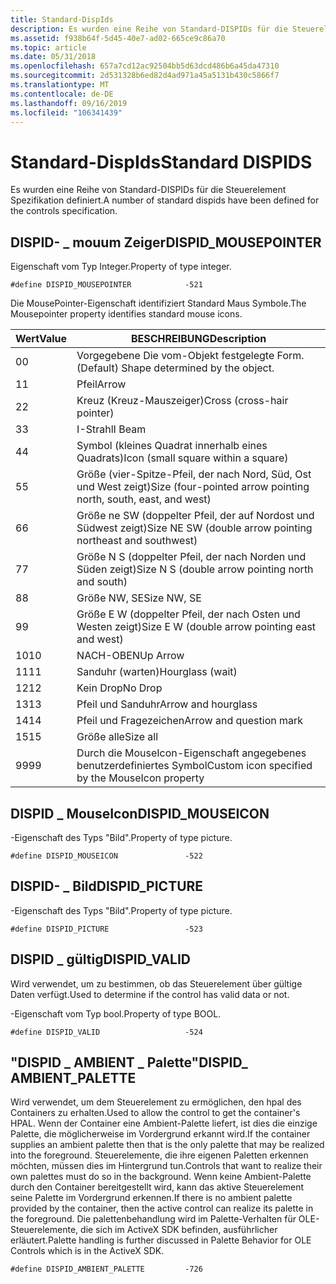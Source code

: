 ```yaml
---
title: Standard-DispIds
description: Es wurden eine Reihe von Standard-DISPIDs für die Steuerelement Spezifikation definiert.
ms.assetid: f938b64f-5d45-40e7-ad02-665ce9c86a70
ms.topic: article
ms.date: 05/31/2018
ms.openlocfilehash: 657a7cd12ac92504bb5d63dcd486b6a45da47310
ms.sourcegitcommit: 2d531328b6ed82d4ad971a45a5131b430c5866f7
ms.translationtype: MT
ms.contentlocale: de-DE
ms.lasthandoff: 09/16/2019
ms.locfileid: "106341439"
---
```

# <a name="standard-dispids"></a><span data-ttu-id="d8b7c-103">Standard-DispIds</span><span class="sxs-lookup"><span data-stu-id="d8b7c-103">Standard DISPIDS</span></span>

<span data-ttu-id="d8b7c-104">Es wurden eine Reihe von Standard-DISPIDs für die Steuerelement Spezifikation definiert.</span><span class="sxs-lookup"><span data-stu-id="d8b7c-104">A number of standard dispids have been defined for the controls specification.</span></span>

## <a name="dispid_mousepointer"></a><span data-ttu-id="d8b7c-105">DISPID- \_ mouum Zeiger</span><span class="sxs-lookup"><span data-stu-id="d8b7c-105">DISPID\_MOUSEPOINTER</span></span>

<span data-ttu-id="d8b7c-106">Eigenschaft vom Typ Integer.</span><span class="sxs-lookup"><span data-stu-id="d8b7c-106">Property of type integer.</span></span>

``` syntax
#define DISPID_MOUSEPOINTER            -521
```

<span data-ttu-id="d8b7c-107">Die MousePointer-Eigenschaft identifiziert Standard Maus Symbole.</span><span class="sxs-lookup"><span data-stu-id="d8b7c-107">The Mousepointer property identifies standard mouse icons.</span></span>



| <span data-ttu-id="d8b7c-108">Wert</span><span class="sxs-lookup"><span data-stu-id="d8b7c-108">Value</span></span>         | <span data-ttu-id="d8b7c-109">BESCHREIBUNG</span><span class="sxs-lookup"><span data-stu-id="d8b7c-109">Description</span></span>                                                                |
|---------------|----------------------------------------------------------------------------|
| <span data-ttu-id="d8b7c-110">0</span><span class="sxs-lookup"><span data-stu-id="d8b7c-110">0</span></span><br/>  | <span data-ttu-id="d8b7c-111">Vorgegebene Die vom-Objekt festgelegte Form.</span><span class="sxs-lookup"><span data-stu-id="d8b7c-111">(Default) Shape determined by the object.</span></span><br/>                       |
| <span data-ttu-id="d8b7c-112">1</span><span class="sxs-lookup"><span data-stu-id="d8b7c-112">1</span></span><br/>  | <span data-ttu-id="d8b7c-113">Pfeil</span><span class="sxs-lookup"><span data-stu-id="d8b7c-113">Arrow</span></span><br/>                                                           |
| <span data-ttu-id="d8b7c-114">2</span><span class="sxs-lookup"><span data-stu-id="d8b7c-114">2</span></span><br/>  | <span data-ttu-id="d8b7c-115">Kreuz (Kreuz-Mauszeiger)</span><span class="sxs-lookup"><span data-stu-id="d8b7c-115">Cross (cross-hair pointer)</span></span><br/>                                      |
| <span data-ttu-id="d8b7c-116">3</span><span class="sxs-lookup"><span data-stu-id="d8b7c-116">3</span></span><br/>  | <span data-ttu-id="d8b7c-117">I-Strahl</span><span class="sxs-lookup"><span data-stu-id="d8b7c-117">I Beam</span></span><br/>                                                          |
| <span data-ttu-id="d8b7c-118">4</span><span class="sxs-lookup"><span data-stu-id="d8b7c-118">4</span></span><br/>  | <span data-ttu-id="d8b7c-119">Symbol (kleines Quadrat innerhalb eines Quadrats)</span><span class="sxs-lookup"><span data-stu-id="d8b7c-119">Icon (small square within a square)</span></span><br/>                             |
| <span data-ttu-id="d8b7c-120">5</span><span class="sxs-lookup"><span data-stu-id="d8b7c-120">5</span></span><br/>  | <span data-ttu-id="d8b7c-121">Größe (vier-Spitze-Pfeil, der nach Nord, Süd, Ost und West zeigt)</span><span class="sxs-lookup"><span data-stu-id="d8b7c-121">Size (four-pointed arrow pointing north, south, east, and west)</span></span><br/> |
| <span data-ttu-id="d8b7c-122">6</span><span class="sxs-lookup"><span data-stu-id="d8b7c-122">6</span></span><br/>  | <span data-ttu-id="d8b7c-123">Größe ne SW (doppelter Pfeil, der auf Nordost und Südwest zeigt)</span><span class="sxs-lookup"><span data-stu-id="d8b7c-123">Size NE SW (double arrow pointing northeast and southwest)</span></span><br/>      |
| <span data-ttu-id="d8b7c-124">7</span><span class="sxs-lookup"><span data-stu-id="d8b7c-124">7</span></span><br/>  | <span data-ttu-id="d8b7c-125">Größe N S (doppelter Pfeil, der nach Norden und Süden zeigt)</span><span class="sxs-lookup"><span data-stu-id="d8b7c-125">Size N S (double arrow pointing north and south)</span></span><br/>                |
| <span data-ttu-id="d8b7c-126">8</span><span class="sxs-lookup"><span data-stu-id="d8b7c-126">8</span></span><br/>  | <span data-ttu-id="d8b7c-127">Größe NW, SE</span><span class="sxs-lookup"><span data-stu-id="d8b7c-127">Size NW, SE</span></span><br/>                                                     |
| <span data-ttu-id="d8b7c-128">9</span><span class="sxs-lookup"><span data-stu-id="d8b7c-128">9</span></span><br/>  | <span data-ttu-id="d8b7c-129">Größe E W (doppelter Pfeil, der nach Osten und Westen zeigt)</span><span class="sxs-lookup"><span data-stu-id="d8b7c-129">Size E W (double arrow pointing east and west)</span></span><br/>                  |
| <span data-ttu-id="d8b7c-130">10</span><span class="sxs-lookup"><span data-stu-id="d8b7c-130">10</span></span><br/> | <span data-ttu-id="d8b7c-131">NACH-OBEN</span><span class="sxs-lookup"><span data-stu-id="d8b7c-131">Up Arrow</span></span><br/>                                                        |
| <span data-ttu-id="d8b7c-132">11</span><span class="sxs-lookup"><span data-stu-id="d8b7c-132">11</span></span><br/> | <span data-ttu-id="d8b7c-133">Sanduhr (warten)</span><span class="sxs-lookup"><span data-stu-id="d8b7c-133">Hourglass (wait)</span></span><br/>                                                |
| <span data-ttu-id="d8b7c-134">12</span><span class="sxs-lookup"><span data-stu-id="d8b7c-134">12</span></span><br/> | <span data-ttu-id="d8b7c-135">Kein Drop</span><span class="sxs-lookup"><span data-stu-id="d8b7c-135">No Drop</span></span><br/>                                                         |
| <span data-ttu-id="d8b7c-136">13</span><span class="sxs-lookup"><span data-stu-id="d8b7c-136">13</span></span><br/> | <span data-ttu-id="d8b7c-137">Pfeil und Sanduhr</span><span class="sxs-lookup"><span data-stu-id="d8b7c-137">Arrow and hourglass</span></span><br/>                                             |
| <span data-ttu-id="d8b7c-138">14</span><span class="sxs-lookup"><span data-stu-id="d8b7c-138">14</span></span><br/> | <span data-ttu-id="d8b7c-139">Pfeil und Fragezeichen</span><span class="sxs-lookup"><span data-stu-id="d8b7c-139">Arrow and question mark</span></span><br/>                                         |
| <span data-ttu-id="d8b7c-140">15</span><span class="sxs-lookup"><span data-stu-id="d8b7c-140">15</span></span><br/> | <span data-ttu-id="d8b7c-141">Größe alle</span><span class="sxs-lookup"><span data-stu-id="d8b7c-141">Size all</span></span><br/>                                                        |
| <span data-ttu-id="d8b7c-142">99</span><span class="sxs-lookup"><span data-stu-id="d8b7c-142">99</span></span><br/> | <span data-ttu-id="d8b7c-143">Durch die MouseIcon-Eigenschaft angegebenes benutzerdefiniertes Symbol</span><span class="sxs-lookup"><span data-stu-id="d8b7c-143">Custom icon specified by the MouseIcon property</span></span><br/>                 |



 

## <a name="dispid_mouseicon"></a><span data-ttu-id="d8b7c-144">DISPID \_ MouseIcon</span><span class="sxs-lookup"><span data-stu-id="d8b7c-144">DISPID\_MOUSEICON</span></span>

<span data-ttu-id="d8b7c-145">-Eigenschaft des Typs "Bild".</span><span class="sxs-lookup"><span data-stu-id="d8b7c-145">Property of type picture.</span></span>

``` syntax
#define DISPID_MOUSEICON               -522
```

## <a name="dispid_picture"></a><span data-ttu-id="d8b7c-146">DISPID- \_ Bild</span><span class="sxs-lookup"><span data-stu-id="d8b7c-146">DISPID\_PICTURE</span></span>

<span data-ttu-id="d8b7c-147">-Eigenschaft des Typs "Bild".</span><span class="sxs-lookup"><span data-stu-id="d8b7c-147">Property of type picture.</span></span>

``` syntax
#define DISPID_PICTURE                 -523
```

## <a name="dispid_valid"></a><span data-ttu-id="d8b7c-148">DISPID \_ gültig</span><span class="sxs-lookup"><span data-stu-id="d8b7c-148">DISPID\_VALID</span></span>

<span data-ttu-id="d8b7c-149">Wird verwendet, um zu bestimmen, ob das Steuerelement über gültige Daten verfügt.</span><span class="sxs-lookup"><span data-stu-id="d8b7c-149">Used to determine if the control has valid data or not.</span></span>

<span data-ttu-id="d8b7c-150">-Eigenschaft vom Typ bool.</span><span class="sxs-lookup"><span data-stu-id="d8b7c-150">Property of type BOOL.</span></span>

``` syntax
#define DISPID_VALID                   -524
```

## <a name="dispid_-ambient_palette"></a><span data-ttu-id="d8b7c-151">"DISPID \_ AMBIENT \_ Palette"</span><span class="sxs-lookup"><span data-stu-id="d8b7c-151">DISPID\_ AMBIENT\_PALETTE</span></span>

<span data-ttu-id="d8b7c-152">Wird verwendet, um dem Steuerelement zu ermöglichen, den hpal des Containers zu erhalten.</span><span class="sxs-lookup"><span data-stu-id="d8b7c-152">Used to allow the control to get the container's HPAL.</span></span> <span data-ttu-id="d8b7c-153">Wenn der Container eine Ambient-Palette liefert, ist dies die einzige Palette, die möglicherweise im Vordergrund erkannt wird.</span><span class="sxs-lookup"><span data-stu-id="d8b7c-153">If the container supplies an ambient palette then that is the only palette that may be realized into the foreground.</span></span> <span data-ttu-id="d8b7c-154">Steuerelemente, die ihre eigenen Paletten erkennen möchten, müssen dies im Hintergrund tun.</span><span class="sxs-lookup"><span data-stu-id="d8b7c-154">Controls that want to realize their own palettes must do so in the background.</span></span> <span data-ttu-id="d8b7c-155">Wenn keine Ambient-Palette durch den Container bereitgestellt wird, kann das aktive Steuerelement seine Palette im Vordergrund erkennen.</span><span class="sxs-lookup"><span data-stu-id="d8b7c-155">If there is no ambient palette provided by the container, then the active control can realize its palette in the foreground.</span></span> <span data-ttu-id="d8b7c-156">Die palettenbehandlung wird im Palette-Verhalten für OLE-Steuerelemente, die sich im ActiveX SDK befinden, ausführlicher erläutert.</span><span class="sxs-lookup"><span data-stu-id="d8b7c-156">Palette handling is further discussed in Palette Behavior for OLE Controls which is in the ActiveX SDK.</span></span>

``` syntax
#define DISPID_AMBIENT_PALETTE         -726
```

 

 





